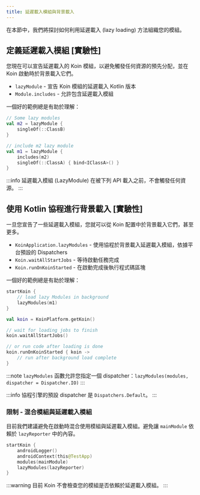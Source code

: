 ```yaml
---
title: 延遲載入模組與背景載入
---
```


在本節中，我們將探討如何利用延遲載入 (lazy loading) 方法組織您的模組。

## 定義延遲載入模組 [實驗性]

您現在可以宣告延遲載入的 Koin 模組，以避免觸發任何資源的預先分配，並在 Koin 啟動時於背景載入它們。

*   `lazyModule` - 宣告 Koin 模組的延遲載入 Kotlin 版本
*   `Module.includes` - 允許包含延遲載入模組

一個好的範例總是有助於理解：

```kotlin
// Some lazy modules
val m2 = lazyModule {
    singleOf(::ClassB)
}

// include m2 lazy module
val m1 = lazyModule {
    includes(m2)
    singleOf(::ClassA) { bind<IClassA>() }
}
```

:::info
延遲載入模組 (LazyModule) 在被下列 API 載入之前，不會觸發任何資源。
:::

## 使用 Kotlin 協程進行背景載入 [實驗性]

一旦您宣告了一些延遲載入模組，您就可以從 Koin 配置中於背景載入它們，甚至更多。

*   `KoinApplication.lazyModules` - 使用協程於背景載入延遲載入模組，依據平台預設的 Dispatchers
*   `Koin.waitAllStartJobs` - 等待啟動任務完成
*   `Koin.runOnKoinStarted` - 在啟動完成後執行程式碼區塊

一個好的範例總是有助於理解：

```kotlin
startKoin {
    // load lazy Modules in background
    lazyModules(m1)
}

val koin = KoinPlatform.getKoin()

// wait for loading jobs to finish
koin.waitAllStartJobs()

// or run code after loading is done
koin.runOnKoinStarted { koin ->
    // run after background load complete
}
```

:::note
`lazyModules` 函數允許您指定一個 dispatcher：`lazyModules(modules, dispatcher = Dispatcher.IO)`
:::

:::info
協程引擎的預設 dispatcher 是 `Dispatchers.Default`。
:::

### 限制 - 混合模組與延遲載入模組

目前我們建議避免在啟動時混合使用模組與延遲載入模組。避免讓 `mainModule` 依賴於 `lazyReporter` 中的內容。

```kotlin
startKoin {
    androidLogger()
    androidContext(this@TestApp)
    modules(mainModule)
    lazyModules(lazyReporter)
}
```

:::warning
目前 Koin 不會檢查您的模組是否依賴於延遲載入模組。
:::